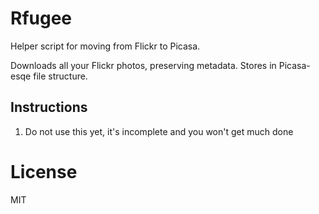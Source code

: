 # Rfugee

Helper script for moving from Flickr to Picasa.

Downloads all your Flickr photos, preserving metadata. Stores in Picasa-esqe file structure.

## Instructions

1. Do not use this yet, it's incomplete and you won't get much done

# License

MIT

